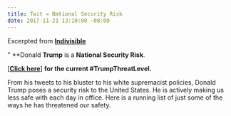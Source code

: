 ```yaml
---
title: Twit = National Security Risk
date: 2017-11-21 13:10:00 -08:00
---
```


Excerpted from [**Indivisible**](https://www.indivisible.org/) 

"  **Donald **Trump** is a **National Security Risk**. 

[[**Click here**](https://www.indivisible.org/resource/donald-trump-national-security-risk-heres-current-trumpthreatlevel/)] **for the current #TrumpThreatLevel.**



From his tweets to his bluster to his white supremacist policies, Donald Trump poses a security risk to the United States. He is actively making us less safe with each day in office. Here is a running list of just some of the ways he has threatened our safety.